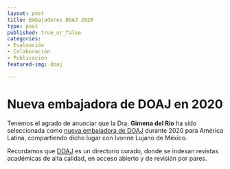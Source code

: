 ```yaml
---
layout: post
title: Embajadores DOAJ 2020
type: post
published: true_or_false
categories:
- Evaluación
- Colaboración
- Publicación
featured-img: doaj

---
```


# Nueva embajadora de DOAJ en 2020

Tenemos el agrado de anunciar que la Dra. **Gimena del Rio** ha sido seleccionada como <a href="https://blog.doaj.org/2020/02/21/announcement-new-doaj-ambassadors-for-2020/" target="_blank">nueva embajadora de DOAJ</a> durante 2020 para América Latina, compartiendo dicho lugar con Ivonne Lujano de México. 

Recordamos que <a href="https://doaj.org/" target="_blank">DOAJ</a> es un directorio curado, donde se indexan revistas académicas de alta calidad, en acceso abierto y de revisión por pares. 

